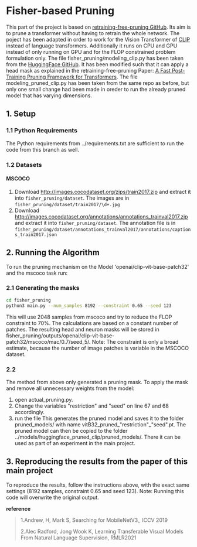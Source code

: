 # Fisher-based Pruning
This part of the project is based on [retraining-free-pruning GitHub](https://github.com/WoosukKwon/retraining-free-pruning).
Its aim is to prune a transformer without having to retrain the whole network.
The poject has been adapted in order to work for the Vision Transformer of [CLIP](http://proceedings.mlr.press/v139/radford21a) instead of language transformers.
Additionally it runs on CPU and GPU instead of only running on GPU and for the FLOP constrained problem formulation only.
The file fisher_pruning/modeling_clip.py has been taken from the [HuggingFace GitHub](https://github.com/huggingface/transformers/blob/main/src/transformers/models/clip/modeling_clip.py).
It has been modified such that it can apply a head mask as explained in the retraining-free-pruning Paper: [A Fast Post-Training Pruning Framework for
Transformers](https://arxiv.org/pdf/2204.09656.pdf).
The file modeling_pruned_clip.py has been taken from the same repo as before, but only one small change had been made in oreder to run
the already pruned model that has varying dimensions.

## 1. Setup
### 1.1 Python Requirements
The Python requirements from ../requirements.txt are sufficient to run the code from this branch as well.
### 1.2 Datasets 
#### MSCOCO

1. Download http://images.cocodataset.org/zips/train2017.zip and extract it into
   `fisher_pruning/dataset`.
   The images are in `fisher_pruning/dataset/train2017/\d+.jpg`
2. Download http://images.cocodataset.org/annotations/annotations_trainval2017.zip
   and extract it into `fisher_pruning/dataset`.
   The annotation file is in `fisher_pruning/dataset/annotations_trainval2017/annotations/captions_train2017.json`

## 2. Running the Algorithm 

To run the pruning mechanism on the Model 'openai/clip-vit-base-patch32' and the mscoco task run:

### 2.1 Generating the masks
```bash
cd fisher_pruning
python3 main.py --num_samples 8192 --constraint 0.65 --seed 123
```

This will use 2048 samples from mscoco and try to reduce the FLOP constraint to 70%.
The calculations are based on a constant number of patches.
The resulting head and neuron masks will be stored in fisher_pruning/outputs/openai/clip-vit-base-patch32/mscoco/mac/0.7/seed_5/.
Note: The constraint is only a broad estimate, because the number of image patches is variable in the MSCOCO dataset.

### 2.2  

The method from above only generated a pruning mask. 
To apply the mask and remove all unnecessary weights from the model:
1. open actual_pruning.py.
2. Change the variables "restriction" and "seed" on line 67 and 68 accordingly.
3. run the file
This generates the pruned model and saves it to the folder pruned_models/ with name vitB32_pruned_"restriction"_"seed".pt.
The pruned model can then be copied to the folder ../models/huggingface_pruned_clip/pruned_models/.
There it can be used as part of an experiment in the main project.

## 3. Reproducing the results from the paper of this main project

To reproduce the results, follow the instructions above, with the exact same settings (8192 samples, constraint 0.65 and seed 123).
Note: Running this code will overwrite the original output.


 **reference**

> 1.Andrew,  H, Mark S, Searching for MobileNetV3,, ICCV 2019
>
> 2.Alec Radford, Jong Wook K, Learning Transferable Visual Models From Natural Language Supervision, RMLR2021
